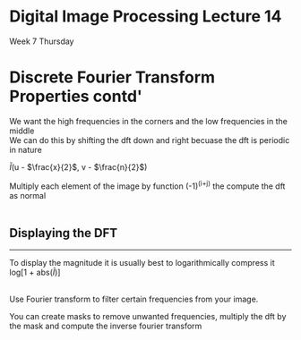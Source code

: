 # Digital Image Processing Lecture 14
Week 7 Thursday

# Discrete Fourier Transform Properties contd'

We want the high frequencies in the corners and the low frequencies in the middle<br>
We can do this by shifting the dft down and right becuase the dft is periodic in nature<br>

$\tilde{I}$(u - $\frac{x}{2}$, v - $\frac{n}{2}$)

Multiply each element of the image by function (-1)<sup>(i+j)</sup> the compute the dft as normal<br></br>

## Displaying the DFT
---
To display the magnitude it is usually best to logarithmically compress it<br>
log[1 + abs($\tilde{I}$)]<br></br>

Use Fourier transform to filter certain frequencies from your image.

You can create masks to remove unwanted frequencies, multiply the dft by the mask and compute the inverse fourier transform 